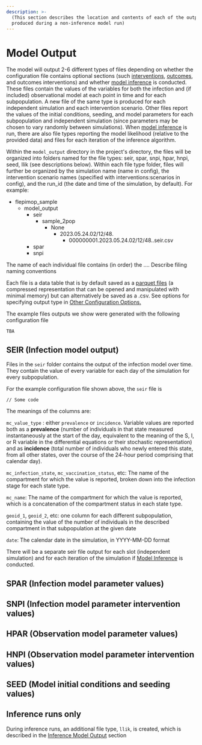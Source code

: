 ```yaml
---
description: >-
  (This section describes the location and contents of each of the output files
  produced during a non-inference model run)
---
```


# Model Output

The model will output 2-6 different types of files depending on whether the configuration file contains optional sections (such [interventions](specifying-interventions/intervention-templates.md), [outcomes](specifying-observational-model/outcomes-module/outcomes-for-compartments.md), and outcomes interventions) and whether [model inference](broken-reference) is conducted. These files contain the values of the variables for both the infection and (if included) observational model at each point in time and for each subpopulation. A new file of the same type is produced for each independent simulation and each intervention scenario. Other files report the values of the initial conditions, seeding, and model parameters for each subpopulation and independent simulation (since parameters may be chosen to vary randomly between simulations). When [model inference](broken-reference) is run, there are also file types reporting the model likelihood (relative to the provided data) and files for each iteration of the inference algorithm.&#x20;

Within the `model_output` directory in the project's directory, the files will be organized into folders named for the file types: seir, spar, snpi, hpar, hnpi, seed, llik (see descriptions below). Within each file type folder, files will further be organized by the simulation name (name in config), the intervention scenario names (specified with interventions:scenarios in config), and the run\_id (the date and time of the simulation, by default). For example:

* flepimop\_sample
  * model\_output
    * seir
      * sample\_2pop
        * None
          * 2023.05.24.02/12/48.
            * 000000001.2023.05.24.02/12/48..seir.csv
    * spar
    * snpi

The name of each individual file contains (in order) the .... Describe filing naming conventions

Each file is a data table that is by default saved as a [parquet files](https://parquet.apache.org/) (a compressed representation that can be opened and manipulated with minimal memory) but can alternatively be saved as a .csv. See options for specifying output type in [Other Configuration Options.](other-configuration-options.md)&#x20;

The example files outputs we show were generated with the following configuration file

```
TBA
```

## SEIR (Infection model output)

Files in the `seir` folder contains the output of the infection model over time. They contain the value of every variable for each day of the simulation for every subpopulation.

For the example configuration file shown above, the `seir` file is

```
// Some code
```

The meanings of the columns are:

`mc_value_type` :  either `prevalence` or `incidence`. Variable values are reported both as a **prevalence** (number of individuals in that state measured instantaneously at the start of the day, equivalent to the meaning of the S, I, or R variable in the differential equations or their stochastic representation) and as **incidence** (total number of individuals who newly entered this state, from all other states, over the course of the 24-hour period comprising that calendar day).&#x20;

`mc_infection_state`, `mc_vaccination_status`, etc: The name of the compartment for which the value is reported, broken down into the infection stage for each state type.&#x20;

`mc_name`: The name of the compartment for which the value is reported, which is a concatenation of the compartment status in each state type.

`geoid_1`, `geoid_2`, etc: one column for each different subpopulation, containing the value of the number of individuals in the described compartment in that subpopulation at the given date

`date`:  The calendar date in the simulation, in YYYY-MM-DD format

There will be a separate seir file output for each slot (independent simulation) and for each iteration of the simulation if [Model Inference](broken-reference) is conducted.&#x20;

## SPAR (Infection model parameter values)

## SNPI (Infection model parameter intervention values)

## HPAR (Observation model parameter values)

## HNPI (Observation model parameter intervention values)

## SEED (Model initial conditions and seeding values)

## Inference runs only

During inference runs, an additional file type, `llik`, is created, which is described in the [Inference Model Output](../../model-inference/inference-model-output.md) section









